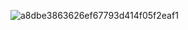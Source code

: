 ![a8dbe3863626ef67793d414f05f2eaf1](https://github.com/SiSpacer/linux/assets/140727457/78fa0c46-0e3e-4a65-b877-64ec0737cc01)
